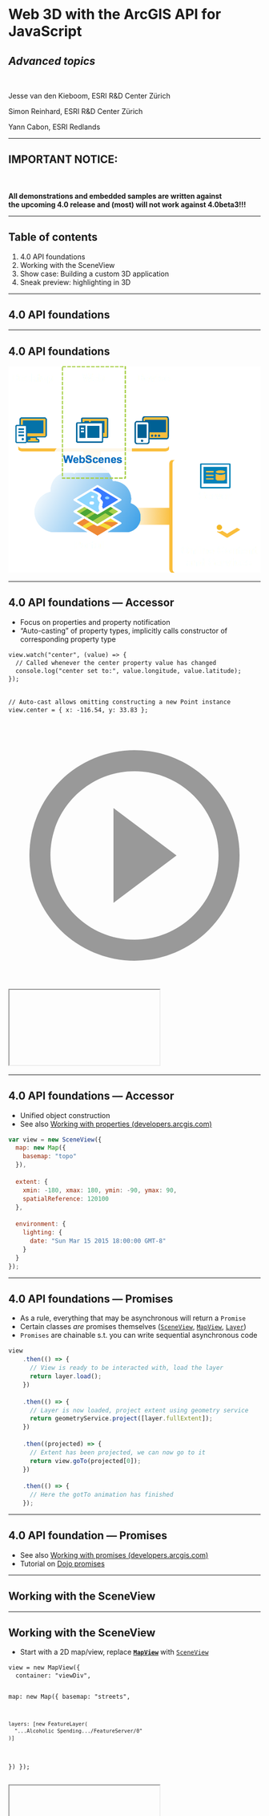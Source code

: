 <!-- .slide: data-background="images/title.png" -->

<div style="padding-top: 300px"/>

# Web 3D with the ArcGIS API for JavaScript
## _Advanced topics_

<br>

Jesse van den Kieboom, ESRI R&amp;D Center Zürich

Simon Reinhard, ESRI R&amp;D Center Zürich

Yann Cabon, ESRI Redlands

---

<!-- .slide: data-background="images/bg-4.png" -->
## IMPORTANT NOTICE:
<br><br>
**All demonstrations and embedded samples are written against<br>
the upcoming 4.0 release and (most) will not work against 4.0beta3!!!**

---

<!-- .slide: data-background="images/bg-4.png" -->

## Table of contents

1. 4.0 API foundations
1. Working with the SceneView
1. Show case: Building a custom 3D application
1. Sneak preview: highlighting in 3D

---

<!-- .slide: data-background="images/bg-4.png" -->

## 4.0 API foundations

---

<!-- .slide: data-background="images/bg-6.png" -->

## 4.0 API foundations

<img src="./images/platform.png" style="max-height: 500px"/>

---

<!-- .slide: data-background="images/bg-6.png" -->

## 4.0 API foundations &mdash; Accessor

- Focus on properties and property notification
- “Auto-casting” of property types, implicitly calls constructor of corresponding
  property type

<div class="twos">
  <div class="snippet">
  <pre><code class="lang-js hljs javascript">view.watch("center", (value) => {
  // Called whenever the center property value has changed
  console.log("center set to:", value.longitude, value.latitude);
});

// Auto-cast allows omitting constructing a new Point instance
view.center = {
  x: -116.54,
  y: 33.83
};</code></pre>
  <svg data-play-frame="frame-auto-cast" class="play-code" viewBox="0 0 24 24"><path fill="#999" d="M12,20.14C7.59,20.14 4,16.55 4,12.14C4,7.73 7.59,4.14 12,4.14C16.41,4.14 20,7.73 20,12.14C20,16.55 16.41,20.14 12,20.14M12,2.14A10,10 0 0,0 2,12.14A10,10 0 0,0 12,22.14A10,10 0 0,0 22,12.14C22,6.61 17.5,2.14 12,2.14M10,16.64L16,12.14L10,7.64V16.64Z" /></svg>
  </div>
  <div class="snippet-preview">
    <iframe id="frame-auto-cast" data-src="./snippets/auto-cast.html"></iframe>
  </div>
</div>

---

<!-- .slide: data-background="images/bg-6.png" -->

## 4.0 API foundations &mdash; Accessor

- Unified object construction
- See also [Working with properties (developers.arcgis.com)](https://developers.arcgis.com/javascript/beta/guide/working-with-props/index.html)

```js
var view = new SceneView({
  map: new Map({
    basemap: "topo"
  }),

  extent: {
    xmin: -180, xmax: 180, ymin: -90, ymax: 90,
    spatialReference: 120100
  },

  environment: {
    lighting: {
      date: "Sun Mar 15 2015 18:00:00 GMT-8"
    }
  }
});
```

---

<!-- .slide: data-background="images/bg-6.png" -->

## 4.0 API foundations &mdash; Promises

- As a rule, everything that may be asynchronous will return a `Promise`
- Certain classes _are_ promises themselves ([`SceneView`](https://developers.arcgis.com/javascript/beta/api-reference/esri-views-SceneView.html), [`MapView`](https://developers.arcgis.com/javascript/beta/api-reference/esri-views-MapView.html), [`Layer`](https://developers.arcgis.com/javascript/beta/api-reference/esri-layers-Layer.html))
- `Promises` are chainable s.t. you can write sequential asynchronous code

```js
view
    .then(() => {
      // View is ready to be interacted with, load the layer
      return layer.load();
    })

    .then(() => {
      // Layer is now loaded, project extent using geometry service
      return geometryService.project([layer.fullExtent]);
    })

    .then((projected) => {
      // Extent has been projected, we can now go to it
      return view.goTo(projected[0]);
    })

    .then(() => {
      // Here the gotTo animation has finished
    });
```

---

<!-- .slide: data-background="images/bg-6.png" -->

## 4.0 API foundation &mdash; Promises

- See also [Working with promises (developers.arcgis.com)](https://developers.arcgis.com/javascript/beta/guide/working-with-promises/index.html)
- Tutorial on [Dojo promises](http://dojotoolkit.org/documentation/tutorials/1.10/promises/index.html)

---

<!-- .slide: data-background="images/bg-4.png" -->

## Working with the SceneView

---

<!-- .slide: data-background="images/bg-6.png" -->

## Working with the SceneView

- Start with a 2D map/view, replace **[`MapView`](https://developers.arcgis.com/javascript/beta/api-reference/esri-views-MapView.html)** with [`SceneView`](https://developers.arcgis.com/javascript/beta/api-reference/esri-views-SceneView.html)

<div class="twos">
  <div class="snippet">
  <pre><code class="lang-js hljs javascript">view = new MapView({
  container: "viewDiv",

  map: new Map({
    basemap: "streets",

    layers: [new FeatureLayer(
      "...Alcoholic Spending.../FeatureServer/0"
    )]
  })
});</code></pre>
  </div>
  <div class="snippet-preview">
    <iframe data-src="./snippets/setup-3d-view-mapview.html"></iframe>
  </div>
</div>

---

<!-- .slide: data-background="images/bg-6.png" -->

## Working with the SceneView

- Start with a 2D map/view, replace [`MapView`](https://developers.arcgis.com/javascript/beta/api-reference/esri-views-MapView.html) with **[`SceneView`](https://developers.arcgis.com/javascript/beta/api-reference/esri-views-SceneView.html)**

<div class="twos">
  <div class="snippet">
  <pre><code class="lang-js hljs javascript">view = new SceneView({
  container: "viewDiv",

  map: new Map({
    basemap: "streets",

    layers: [new FeatureLayer(
      "...Alcoholic Spending.../FeatureServer/0"
    )]
  })
});</code></pre>
  </div>
  <div class="snippet-preview">
    <iframe data-src="./snippets/setup-3d-view-sceneview.html"></iframe>
  </div>
</div>

---

<!-- .slide: data-background="images/bg-6.png" -->

## Working with the SceneView

- Unified 2D and 3D data model (the [`Map`](https://developers.arcgis.com/javascript/beta/api-reference/esri-Map.html)), [`Layer`](https://developers.arcgis.com/javascript/beta/api-reference/esri-layers-Layer.html), [`Renderer`](https://developers.arcgis.com/javascript/beta/api-reference/esri-renderers-Renderer.html) and [`Symbol`](https://developers.arcgis.com/javascript/beta/api-reference/esri-symbols-Symbol.html)
- Common [`View`](https://developers.arcgis.com/javascript/beta/api-reference/esri-views-View.html) subclass between 2D and 3D
- Makes it easy (boring!) to transition to 3D
- However, to exploit 3D, you need to learn certain 3D concepts

---

<!-- .slide: data-background="images/bg-6.png" -->

## Working with the [`SceneView`](https://developers.arcgis.com/javascript/beta/api-reference/esri-views-SceneView.html)

```ts
class SceneView {
  // Camera specifies the view
  camera: Camera;

  // Previously called animateTo in beta3
  goTo(...);
  
  // Settings that affect constraints (e.g. navigation constraints)
  constraints: SceneViewConstraints;

  // Padding on the view
  padding: { top: number, right: number, bottom: number, left: number };

  // Quality profile (upcoming in 4.0 (not in beta3))
  qualityProfile: string;

  // Converting coordinate systems
  toScreen(mapPoint: Point): ScreenPoint;
  toMap(screenPoint: ScreenPoint): Point;
}
```

---

<!-- .slide: data-background="images/bg-6.png" -->

## Working with the [`SceneView`](https://developers.arcgis.com/javascript/beta/api-reference/esri-views-SceneView.html) &mdash; [`esri/Camera`](https://developers.arcgis.com/javascript/beta/api-reference/esri-Camera.html)

- Primary specification of the view is the [`Camera`](https://developers.arcgis.com/javascript/beta/api-reference/esri-Camera.html)

```ts
class Camera {
  // The position of the camera eye in 3D space (`x`, `y` + `z` elevation)
  position: Point;

  // The heading angle (towards north in degrees, [0, 360]°)
  heading: number;

  // The tilt angle ([0, 180]°, with 0° straight down, 90° horizontal)
  tilt: number;
}
```

---

<!-- .slide: data-background="images/bg-6.png" -->

## Working with the [`SceneView`](https://developers.arcgis.com/javascript/beta/api-reference/esri-views-SceneView.html) &mdash; [`esri/Camera`](https://developers.arcgis.com/javascript/beta/api-reference/esri-Camera.html)

- [`SceneView.camera`](https://developers.arcgis.com/javascript/beta/api-reference/esri-views-SceneView.html#camera) is a **value** object

<div class="twos">
  <div class="snippet">
  <pre><code class="lang-js hljs javascript">var camera = view.camera;

// Increment the heading of the camera by 5 degrees
camera.heading += 5;

// Set the modified camera on the view
view.camera = camera;</code></pre>
  <svg data-play-frame="frame-heading-increment" class="play-code" viewBox="0 0 24 24"><path fill="#999" d="M12,20.14C7.59,20.14 4,16.55 4,12.14C4,7.73 7.59,4.14 12,4.14C16.41,4.14 20,7.73 20,12.14C20,16.55 16.41,20.14 12,20.14M12,2.14A10,10 0 0,0 2,12.14A10,10 0 0,0 12,22.14A10,10 0 0,0 22,12.14C22,6.61 17.5,2.14 12,2.14M10,16.64L16,12.14L10,7.64V16.64Z" /></svg>
  </div>
  <div class="snippet-preview">
    <iframe id="frame-heading-increment" data-src="./snippets/setup-3d-view-camera-heading-increment.html"></iframe>
  </div>
</div>

---

<!-- .slide: data-background="images/bg-6.png" -->

## Working with the [`SceneView`](https://developers.arcgis.com/javascript/beta/api-reference/esri-views-SceneView.html) &mdash; [`goTo`](https://developers.arcgis.com/javascript/beta/api-reference/esri-views-SceneView.html#animateTo)

- `goTo(target[, options])`
- Simple interface to go to a specific view
- Animates by default, can be disabled in options `{ animate: false }`
- Returns a `Promise` which resolves when the animation has finished<br><br>
- A number of diffent targets are supported: `Camera`, `Geometry`, `Geometry[]`, `Graphic`, `Graphic[]`
- Besides target, allows specifying desired `scale`, `position`, `heading` and `tilt`

---

<!-- .slide: data-background="images/bg-6.png" -->

## Working with the [`SceneView`](https://developers.arcgis.com/javascript/beta/api-reference/esri-views-SceneView.html) &mdash; [`goTo`](https://developers.arcgis.com/javascript/beta/api-reference/esri-views-SceneView.html#animateTo)

- Rotate the view to closest multiple of 30°

<div class="twos">
  <div class="snippet">
  <pre><code class="lang-js hljs javascript">var h = view.camera.heading;

// Set the heading of the view to
// the closest multiple of 30 degrees
var heading = Math.floor(h / 30) * 30 + 30;

// go to heading preserves view.center
view.goTo({
  heading: heading
});
</code></pre>
  <svg data-play-frame="frame-goto-heading" class="play-code" viewBox="0 0 24 24"><path fill="#999" d="M12,20.14C7.59,20.14 4,16.55 4,12.14C4,7.73 7.59,4.14 12,4.14C16.41,4.14 20,7.73 20,12.14C20,16.55 16.41,20.14 12,20.14M12,2.14A10,10 0 0,0 2,12.14A10,10 0 0,0 12,22.14A10,10 0 0,0 22,12.14C22,6.61 17.5,2.14 12,2.14M10,16.64L16,12.14L10,7.64V16.64Z" /></svg>
  </div>
  <div class="snippet-preview">
    <iframe id="frame-goto-heading" data-src="./snippets/setup-3d-view-goto-heading.html"></iframe>
  </div>
</div>

---

<!-- .slide: data-background="images/bg-6.png" -->

## Working with the [`SceneView`](https://developers.arcgis.com/javascript/beta/api-reference/esri-views-SceneView.html) &mdash; [`goTo`](https://developers.arcgis.com/javascript/beta/api-reference/esri-views-SceneView.html#animateTo)

- Rotate the **camera!** to closest multiple of 30°

<div class="twos">
  <div class="snippet">
  <pre><code class="lang-js hljs javascript">var h = view.camera.heading;

// Set the heading of the view to
// the closest multiple of 30 degrees
var heading = Math.floor(h / 30) * 30 + 30;

// go to heading while preserving camera position
view.goTo({
  position: view.camera.position,
  heading: heading
});
</code></pre>
  <svg data-play-frame="frame-goto-heading-position" class="play-code" viewBox="0 0 24 24"><path fill="#999" d="M12,20.14C7.59,20.14 4,16.55 4,12.14C4,7.73 7.59,4.14 12,4.14C16.41,4.14 20,7.73 20,12.14C20,16.55 16.41,20.14 12,20.14M12,2.14A10,10 0 0,0 2,12.14A10,10 0 0,0 12,22.14A10,10 0 0,0 22,12.14C22,6.61 17.5,2.14 12,2.14M10,16.64L16,12.14L10,7.64V16.64Z" /></svg>
  </div>
  <div class="snippet-preview">
    <iframe id="frame-goto-heading-position" data-src="./snippets/setup-3d-view-goto-heading-position.html"></iframe>
  </div>
</div>

---

<!-- .slide: data-background="images/bg-6.png" -->

## Working with the [`SceneView`](https://developers.arcgis.com/javascript/beta/api-reference/esri-views-SceneView.html) &mdash; [`goTo`](https://developers.arcgis.com/javascript/beta/api-reference/esri-views-SceneView.html#animatoTo)

- View a set of graphics at a certain scale, heading and tilt

<div class="twos">
  <div class="snippet">
  <pre><code class="lang-js hljs javascript">// Specify the target, as well as
// additional settings to further define the view
view.goTo({

  // The target is a set of graphics which should be
  // brought into view
  target: view.graphics

  // Additionally, set at which scale, heading and tilt
  // these graphics should be viewed
  scale: 5000,
  heading: 30,
  tilt: 60
});
</code></pre>
  <svg data-play-frame="frame-goto-graphics" class="play-code" viewBox="0 0 24 24"><path fill="#999" d="M12,20.14C7.59,20.14 4,16.55 4,12.14C4,7.73 7.59,4.14 12,4.14C16.41,4.14 20,7.73 20,12.14C20,16.55 16.41,20.14 12,20.14M12,2.14A10,10 0 0,0 2,12.14A10,10 0 0,0 12,22.14A10,10 0 0,0 22,12.14C22,6.61 17.5,2.14 12,2.14M10,16.64L16,12.14L10,7.64V16.64Z" /></svg>
  </div>
  <div class="snippet-preview">
    <iframe id="frame-goto-graphics" data-src="./snippets/setup-3d-view-goto-graphics.html"></iframe>
  </div>
</div>

---

<!-- .slide: data-background="images/bg-6.png" -->

## Working with the [`SceneView`](https://developers.arcgis.com/javascript/beta/api-reference/esri-views-SceneView.html) &mdash; [`goTo`](https://developers.arcgis.com/javascript/beta/api-reference/esri-views-SceneView.html#animateTo)

- User defined continuous animations

<div class="twos">
  <div class="snippet">
  <pre><code class="lang-js hljs javascript">var scale = view.scale;
var center = view.center.clone();

Scheduler.addFrameTask({
  update: function(ev) {
    var pt = new Point({
      x: center.longitude + ev.spendInTask / 1000 * 20,
      y: center.latitude
    });

    view.goTo({
      target: pt,
      scale: scale
    });
  }
});
</code></pre>
  <svg data-play-frame="frame-goto-custom" class="play-code" viewBox="0 0 24 24"><path fill="#999" d="M12,20.14C7.59,20.14 4,16.55 4,12.14C4,7.73 7.59,4.14 12,4.14C16.41,4.14 20,7.73 20,12.14C20,16.55 16.41,20.14 12,20.14M12,2.14A10,10 0 0,0 2,12.14A10,10 0 0,0 12,22.14A10,10 0 0,0 22,12.14C22,6.61 17.5,2.14 12,2.14M10,16.64L16,12.14L10,7.64V16.64Z" /></svg>
  </div>
  <div class="snippet-preview">
    <iframe id="frame-goto-custom" data-src="./snippets/setup-3d-view-goto-custom.html"></iframe>
  </div>
</div>

---

<!-- .slide: data-background="images/bg-6.png" -->

## Working with the [`SceneView`](https://developers.arcgis.com/javascript/beta/api-reference/esri-views-SceneView.html) &mdash; [`altitude`](https://developers.arcgis.com/javascript/beta/api-reference/esri-views-SceneView.html#constraints)

<div class="twos">
  <div class="snippet">
  <pre><code class="lang-js hljs javascript">// The minimum and maximum allowed
// altitude (camera.position.z) of the camera.
view.constraints.altitude = {
  min: 100000,
  max: 100000000
};
</code></pre>
  <svg data-play-frame="frame-constraints-altitude" class="play-code" viewBox="0 0 24 24"><path fill="#999" d="M12,20.14C7.59,20.14 4,16.55 4,12.14C4,7.73 7.59,4.14 12,4.14C16.41,4.14 20,7.73 20,12.14C20,16.55 16.41,20.14 12,20.14M12,2.14A10,10 0 0,0 2,12.14A10,10 0 0,0 12,22.14A10,10 0 0,0 22,12.14C22,6.61 17.5,2.14 12,2.14M10,16.64L16,12.14L10,7.64V16.64Z" /></svg>
  </div>
  <div class="snippet-preview">
    <iframe id="frame-constraints-altitude" data-src="./snippets/setup-3d-view-constraints-altitude.html"></iframe>
  </div>
</div>

---

<!-- .slide: data-background="images/bg-6.png" -->

## Working with the [`SceneView`](https://developers.arcgis.com/javascript/beta/api-reference/esri-views-SceneView.html) &mdash; [`clipDistance`](https://developers.arcgis.com/javascript/beta/api-reference/esri-views-SceneView.html#constraints)

- `clipDistance` directly sets the WebGL clipping near and far planes
- May be used when automatic determination of clipping planes is insufficient

<div class="twos">
  <div class="snippet">
  <pre><code class="lang-js hljs javascript">// Set the clip distance near/far
// clipping planes to override the default
// clipping plane heuristics
view.constraints.clipDistance = {
  near: 55000,
  far: 550000000
};
</code></pre>
  <svg data-play-frame="frame-constraints-clip-distance" class="play-code" viewBox="0 0 24 24"><path fill="#999" d="M12,20.14C7.59,20.14 4,16.55 4,12.14C4,7.73 7.59,4.14 12,4.14C16.41,4.14 20,7.73 20,12.14C20,16.55 16.41,20.14 12,20.14M12,2.14A10,10 0 0,0 2,12.14A10,10 0 0,0 12,22.14A10,10 0 0,0 22,12.14C22,6.61 17.5,2.14 12,2.14M10,16.64L16,12.14L10,7.64V16.64Z" /></svg>
  </div>
  <div class="snippet-preview">
    <iframe id="frame-constraints-clip-distance" data-src="./snippets/setup-3d-view-constraints-clip-distance.html"></iframe>
  </div>
</div>

---

<!-- .slide: data-background="images/bg-6.png" -->

## Working with the [`SceneView`](https://developers.arcgis.com/javascript/beta/api-reference/esri-views-SceneView.html) &mdash; [`padding`](https://developers.arcgis.com/javascript/beta/api-reference/esri-views-SceneView.html#padding)

- Can be used to focus on a subsection of the view
- Primarily affects ui and navigation

<div class="twos">
  <div class="snippet">
  <pre><code class="lang-js hljs javascript">// Set the padding to account
// for the space taken up by the sidebar and header
view.padding = {
  top: 30,
  left: 150
};
</code></pre>
  <svg data-play-frame="frame-padding" class="play-code" viewBox="0 0 24 24"><path fill="#999" d="M12,20.14C7.59,20.14 4,16.55 4,12.14C4,7.73 7.59,4.14 12,4.14C16.41,4.14 20,7.73 20,12.14C20,16.55 16.41,20.14 12,20.14M12,2.14A10,10 0 0,0 2,12.14A10,10 0 0,0 12,22.14A10,10 0 0,0 22,12.14C22,6.61 17.5,2.14 12,2.14M10,16.64L16,12.14L10,7.64V16.64Z" /></svg>
  </div>
  <div class="snippet-preview">
    <iframe id="frame-padding" data-src="./snippets/setup-3d-view-padding.html"></iframe>
  </div>
</div>

---

<!-- .slide: data-background="images/bg-6.png" -->

## Working with the [`SceneView`](https://developers.arcgis.com/javascript/beta/api-reference/esri-views-SceneView.html) &mdash; qualityProfile

- New in 4.0 (not in beta3)
- Affects: Map resolution, scene level detail, anti-aliasing
- Introduced to increase performance on certain platforms
- Defaults to `"low"` for Safari and IE11, `"high"` anywhere else

---

<!-- .slide: data-background="images/bg-6.png" -->

## Working with the [`SceneView`](https://developers.arcgis.com/javascript/beta/api-reference/esri-views-SceneView.html) &mdash; qualityProfile

<div class="twos">
  <div class="snippet">
  <pre><code class="lang-js hljs javascript">
var map = new Map({
  basemap: "hybrid"
});

viewHigh = new SceneView({
  map: map,
  qualityProfile: "high"
});

viewLow = new SceneView({
  map: map,
  qualityProfile: "low"
});
</code></pre>
  </div>
  <div class="snippet-preview">
    <iframe id="frame-quality-profile" data-src="./snippets/setup-3d-view-quality-profile.html"></iframe>
  </div>
</div>

---

<!-- .slide: data-background="images/bg-6.png" -->

## Working with the [`SceneView`](https://developers.arcgis.com/javascript/beta/api-reference/esri-views-SceneView.html) &mdash; [`toMap`](https://developers.arcgis.com/javascript/beta/api-reference/esri-views-SceneView.html#toMap)/[`toScreen`](https://developers.arcgis.com/javascript/beta/api-reference/esri-views-SceneView.html#toScreen)

<div class="twos">
  <div class="snippet">
  <pre><code class="lang-js hljs javascript">view = new SceneView({
  map: new Map({
    basemap: "satellite"
  })
});

for (var x = 1; x <= 2; x++) {
  for (var y = 1; y <= 2; y++) {
    var px = x &lowast; (view.width / 3);
    var py = y &lowast; (view.height / 3);

    view.graphics.add(view.toMap(px, py), symbol);
  }
}

view.watch("camera", () => {
  console.log(view.graphics.map((graphic) => {
    var pt = view.toScreen(graphic.geometry);

    return "[" + pt.x + ", " + pt.y + "]";
  }).join(", "));
});
</code></pre>
  <svg data-play-frame="frame-to-map" class="play-code" viewBox="0 0 24 24"><path fill="#999" d="M12,20.14C7.59,20.14 4,16.55 4,12.14C4,7.73 7.59,4.14 12,4.14C16.41,4.14 20,7.73 20,12.14C20,16.55 16.41,20.14 12,20.14M12,2.14A10,10 0 0,0 2,12.14A10,10 0 0,0 12,22.14A10,10 0 0,0 22,12.14C22,6.61 17.5,2.14 12,2.14M10,16.64L16,12.14L10,7.64V16.64Z" /></svg>
  </div>
  <div class="snippet-preview">
    <iframe id="frame-to-map" data-src="./snippets/setup-3d-view-to-map.html"></iframe>
  </div>
</div>

---

<!-- .slide: data-background="images/bg-4.png" -->

## Show case: Building a custom 3D application

---

<!-- .slide: data-background="images/bg-6.png" -->

## Show case: Building a custom 3D application

- Showing combination of various features of the API
  - Query task to query features
  - Geometry engine to process geometry
  - Custom graphics layer to automatically generate graphics in a region

  - New: Integrated external webgl rendering

---

<!-- .slide: data-background="images/bg-6.png" -->

## Show case: Building a custom 3D application

- External webgl renderering
  - Enrich your 3D application using customized rendering
  - Enhanced visualization beyond the capabilities of the (current) API
  - Rendering of custom data

```ts
module externalRenderers {
  add(view: SceneView, renderer: ExternalRenderer);
  remove(view: SceneView, renderer: ExternalRenderer);

  toRenderCoordinates(view: SceneView, src: number[], srcStart: number, dest: number[], destStart: number, count: number);
  fromRenderCoordinates(view: SceneView, src: number[], srcStart: number, dest: number[], destStart: number, count: number);

  requestRender(view: SceneView);
}
```

---

<!-- .slide: data-background="images/bg-6.png" -->

## Show case: Building a custom 3D application

```ts
interface ExternalRenderer {
  setup?(context: RenderContext): void;
  dispose?(context: RenderContext): void;

  render?(context: RenderContext): void;
  renderTransparent?(context: RenderContext): void;
}

interface RenderContext {
  gl: WebGLRenderingContext;

  camera: {
    eye: number[];
    center: number[];
    up: number[];
  };

  sunLight: {
    direction: number[];
    diffuse: { color: number[]; intensity; number };
    ambient: { color: number[]; intensity; number };
  };
}
```

---

<!-- .slide: data-background="images/bg-6.png" -->

## Show case: Building a custom 3D application

<br><br><br><br>
**[Demo time!](../../demos/apps/external-renderer)**

---

<!-- .slide: data-background="images/bg-6.png" -->

## Show case: Building a custom 3D application

- Steps
  1. Getting the lake outline data
  1. Preparing the data for rendering
  1. Integrating threejs to render custom geometries
  1. Bonus: rendering the forest

---

<!-- .slide: data-background="images/bg-6.png" -->

## Show case: Building a custom 3D application

- Step 1: getting the data
- Use [`QueryTask`](https://developers.arcgis.com/javascript/beta/api-reference/esri-tasks-QueryTask.html) and [`Query`](https://developers.arcgis.com/javascript/beta/api-reference/esri-tasks-support-Query.html) to query the lake contour from a `FeatureServer`

```js
var task = new QueryTask({
  url: ".../Public/Lakes/FeatureServer/1"
});

var query = new Query();

query.returnGeometry = true;
query.where = "NAME='Clifton Forge Reservoir'";
query.outSpatialReference = view.spatialReference;

task.execute(query).then(results => {
  var polygon = results.features[0].geometry;
});
```

---

<!-- .slide: data-background="images/bg-6.png" -->

## Show case: Building a custom 3D application

- Step 2: preparing the polygon for rendering
- To nicely align with terrain, need to first tesselate polygon into triangles

<img src="./images/lake-outline.svg"/>

---

<!-- .slide: data-background="images/bg-6.png" -->

## Show case: Building a custom 3D application

- Step 2: preparing the polygon for rendering
- To nicely align with terrain, need to first tesselate polygon into triangles

<img src="./images/lake-outline-grid.svg"/>

---

<!-- .slide: data-background="images/bg-6.png" -->

## Show case: Building a custom 3D application

- Step 2: preparing the polygon for rendering
- To nicely align with terrain, need to first tesselate polygon into triangles
- Determine if cell is completely inside or outside using [`polygon.contains(pt)`](https://developers.arcgis.com/javascript/beta/api-reference/esri-geometry-Polygon.html#contains)
- If not, then compute triangles for the area of the cell covered by the polygon

<img src="./images/lake-outline-partial.svg"/>

How?

---

<!-- .slide: data-background="images/bg-6.png" -->

## Show case: Building a custom 3D application

- Step 2: preparing the polygon for rendering

<br>
[`esri/geometry/geometryEngine`](https://developers.arcgis.com/javascript/beta/api-reference/esri-geometry-geometryEngine.html)!!
<br><br>

- Idea: use [`geometryEngine.intersect(polygon, cell): Polygon`](https://developers.arcgis.com/javascript/beta/api-reference/esri-geometry-geometryEngine.html#intersect)

<img src="./images/lake-outline-intersected.svg"/>

---

<!-- .slide: data-background="images/bg-6.png" -->

## Show case: Building a custom 3D application

- Step 2: preparing the polygon for rendering
- Then, triangulate polygon, e.g. with [earcut](https://github.com/mapbox/earcut)
- Finally, use `externalRenderers.toRenderCoordinates` to transform coordinates from the view spatial reference to the internal rendering coordinates

<img src="./images/lake-outline-tesselated.svg"/>

---

<!-- .slide: data-background="images/bg-6.png" -->

## Show case: Building a custom 3D application

- Step 2: preparing the polygon for rendering

<img height="500px" src="./images/lake-tesselated.png"/>

---

<!-- .slide: data-background="images/bg-6.png" -->

## Show case: Building a custom 3D application

- Step 3: Integrating the external renderer

- We use [threejs](http://threejs.org) in this demo (http://threejs.org)
  - Popular, easy to use middleware library for webgl rendering
- What we need:
  1. Setting up the threejs camera
  1. Setting up the threejs lighting
  1. Rendering our custom visualizations

---

<!-- .slide: data-background="images/bg-6.png" -->

## Show case: Building a custom 3D application

- Step 3.1: Setting up the threejs camera
- threejs uses a very similar camera definition, easy to setup

```js
render(ctx: RenderContext) {
  var threeCam = new THREE.PerspectiveCamera();
  var c = ctx.camera;

  threeCam.projectionMatrix.fromArray(c.projectionMatrix);

  threeCam.position.set(c.eye[0], c.eye[1], c.eye[2]);
  threeCam.up.set(c.up[0], c.up[1], c.up[2]);

  threeCam.lookAt(new THREE.Vector3(c.center[0], c.center[1], c.center[2]));
}
```

---

<!-- .slide: data-background="images/bg-6.png" -->

## Show case: Building a custom 3D application

- Step 3.1: Setting up the threejs camera
- Simple enough, but there is a problem: numeric precision
  - Rendering is done in world (meter) coordinate system
  - Absolute coordinates get very large, but relative distances are very small
  - WebGL coordinates are 32 bits floating point numbers, hence: poor precision<br><br>
  - Solution: local origins

---

<!-- .slide: data-background="images/bg-6.png" -->

## Show case: Building a custom 3D application

- Step 3.1: Setting up the threejs camera
- Local origins
  - Pick some new origin close to your geometry to be rendered (e.g. center)
  - Store coordinates relative to this origin
  - When rendering, offset the camera to be at this new origin and render

```js
render(ctx: RenderContext) {
  var threeCam = new THREE.PerspectiveCamera();
  var c = ctx.camera;

  var o = this.localOrigin;

  threeCam.projectionMatrix.fromArray(c.projectionMatrix);

  threeCam.position.set(c.eye[0] - o[0], c.eye[1] - o[1], c.eye[2] - o[2]);
  threeCam.up.set(c.up[0], c.up[1], c.up[2]);

  threeCam.lookAt(new THREE.Vector3(c.center[0] - o[0], c.center[1] - o[1], c.center[2] - o[2]));
}
```

---

<!-- .slide: data-background="images/bg-6.png" -->

## Show case: Building a custom 3D application

- Step 3.2: Setting up the threejs lighting
- Basic threejs lighting model similar to our lighting model
- Directional sun based lighting, ambient and diffuse colors

```js
render(ctx: RenderContext) {
  var direction = ctx.sunLight.direction;
  var diffuse = ctx.sunLight.diffuse;

  this.directionalLight.color.setRGB(diffuse.color[0], diffuse.color[1], diffuse.color[2]);
  this.directionalLight.intensity = diffuse.intensity;
  this.directionalLight.position.set(direction[0], direction[1], direction[2]);

  var ambient = context.sunLight.ambient;
  this.ambientLight.color.setRGB(ambient.color[0], ambient.color[1], ambient.color[2]);
  this.ambientLight.intensity = ambient.intensity;
}
```

---

<!-- .slide: data-background="images/bg-6.png" -->

## Show case: Building a custom 3D application

- Step 3.3: Render!

```js
render(ctx: RenderContext) {
  this.threeRenderer.render(this.threeScene, this.threeCamera);
}
```

---

<!-- .slide: data-background="images/bg-6.png" -->

## Show case: Building a custom 3D application

- Step 4: Bonus, rendering the forest
- Use [`geometryEngine.buffer`](https://developers.arcgis.com/javascript/beta/api-reference/esri-geometry-geometryEngine.html#buffer) to generate a ring around the shore of the lake
- Use [`geometryEngine.densify`](https://developers.arcgis.com/javascript/beta/api-reference/esri-geometry-geometryEngine.html#densify) to get regularly spaced points around the shore
- [`GraphicsLayer`](https://developers.arcgis.com/javascript/beta/api-reference/esri-layers-GraphicsLayer.html) subclass to generate trees at vertices of polygon

<img src="./images/lake-outline-forest.svg"/>

---

<!-- .slide: data-background="images/bg-6.png" -->

## Show case: Building a custom 3D application &mdash; Summary

- Excited to see your ideas for customized 3D application rendering
- External rendering will be made available in 4.0 as a lab (for you to experiment with)
- We are planning to release helper utilities for integrating popular libraries
such as threejs on github.com/ESRI

<img height="300px" src="./images/external-rendering.png"/>

---

<!-- .slide: data-background="images/bg-4.png" -->

## Sneak preview: highlighting in 3D

---

<!-- .slide: data-background="images/bg-6.png" -->

## Sneak preview: highlighting in 3D

- API for highlighting features, graphics, objects, buildings, etc.
- May be used for selection, highlighting feature for which popup is shown, etc.
- **NOTE**: this is a preview, target is > 4.0

```ts
class LayerView {
  highlight(graphic | feature | query, highlightOptions);
}
```

---

<!-- .slide: data-background="images/bg-6.png" -->

## Sneak preview: highlighting in 3D

<br><br><br>

**Demo time!**

---

<!-- .slide: data-background="images/bg-4.png" -->

## Summary

- Get started with 3D GIS on the web, replace [`MapView`](https://developers.arcgis.com/javascript/beta/api-reference/esri-views-MapView.html) with [`SceneView`](https://developers.arcgis.com/javascript/beta/api-reference/esri-views-SceneView.html)!
- Let us know about your applications, ideas, questions, issues
- More technical details on how we render globe, atmosphere, etc: _An Insight into Esri's 3D Engine in the Browser_ (10:30, Mesquite C, Simon Reinhard)
- Visit us in the showcase area still today (3D GIS and JS)

---

<!-- .slide: data-background="images/end.png" -->
